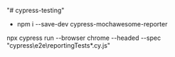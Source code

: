 "# cypress-testing"

<!-- to install report -->
- npm i --save-dev cypress-mochawesome-reporter

<!-- To run the cypress particular folder files / for recording video as well-->
npx cypress run --browser chrome --headed --spec "cypress\e2e\reportingTests\*.cy.js"